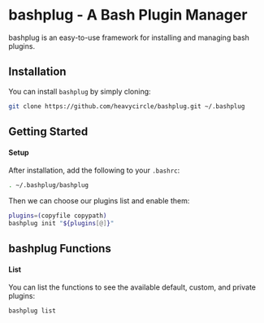 # bashplug - A Bash Plugin Manager

bashplug is an easy-to-use framework for installing and managing bash plugins.

## Installation

You can install `bashplug` by simply cloning:

```bash
git clone https://github.com/heavycircle/bashplug.git ~/.bashplug
```

## Getting Started

#### Setup

After installation, add the following to your `.bashrc`:

```bash
. ~/.bashplug/bashplug
```

Then we can choose our plugins list and enable them:

```bash
plugins=(copyfile copypath)
bashplug init "${plugins[@]}"
```

## bashplug Functions

#### List

You can list the functions to see the available default, custom, and private plugins:

```bash
bashplug list
```
